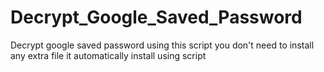 # Decrypt_Google_Saved_Password
Decrypt google saved password using this script you don't need to install any extra file it automatically install using script
